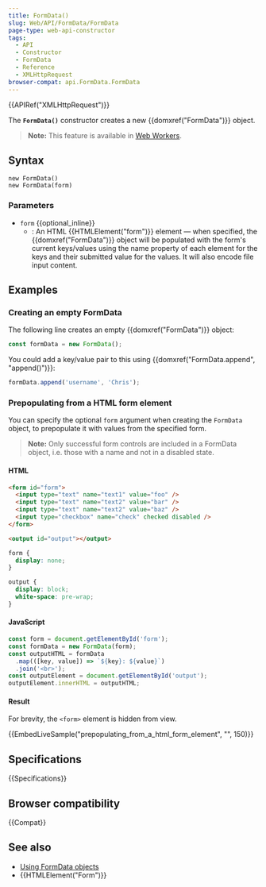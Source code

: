 ```yaml
---
title: FormData()
slug: Web/API/FormData/FormData
page-type: web-api-constructor
tags:
  - API
  - Constructor
  - FormData
  - Reference
  - XMLHttpRequest
browser-compat: api.FormData.FormData
---
```


{{APIRef("XMLHttpRequest")}}

The **`FormData()`** constructor creates a new {{domxref("FormData")}} object.

> **Note:** This feature is available in [Web Workers](/en-US/docs/Web/API/Web_Workers_API).

## Syntax

```js-nolint
new FormData()
new FormData(form)
```

### Parameters

- `form` {{optional_inline}}
  - : An HTML {{HTMLElement("form")}} element — when specified, the {{domxref("FormData")}} object will be populated with the form's current keys/values using the name property of each element for the keys and their submitted value for the values. It will also encode file input content.

## Examples

### Creating an empty FormData

The following line creates an empty {{domxref("FormData")}} object:

```js
const formData = new FormData();
```

You could add a key/value pair to this using {{domxref("FormData.append", "append()")}}:

```js
formData.append('username', 'Chris');
```

### Prepopulating from a HTML form element

You can specify the optional `form` argument when creating the `FormData` object, to prepopulate it with values from the specified form.

> **Note:** Only successful form controls are included in a FormData object, i.e. those with a name and not in a disabled state.

#### HTML

```html
<form id="form">
  <input type="text" name="text1" value="foo" />
  <input type="text" name="text2" value="bar" />
  <input type="text" name="text2" value="baz" />
  <input type="checkbox" name="check" checked disabled />
</form>

<output id="output"></output>
```

```css hidden
form {
  display: none;
}

output {
  display: block;
  white-space: pre-wrap;
}
```

#### JavaScript

```js
const form = document.getElementById('form');
const formData = new FormData(form);
const outputHTML = formData
  .map(([key, value]) => `${key}: ${value}`)
  .join('<br>');
const outputElement = document.getElementById('output');
outputElement.innerHTML = outputHTML;
```

#### Result

For brevity, the `<form>` element is hidden from view.

{{EmbedLiveSample("prepopulating_from_a_html_form_element", "", 150)}}

## Specifications

{{Specifications}}

## Browser compatibility

{{Compat}}

## See also

- [Using FormData objects](/en-US/docs/Web/API/FormData/Using_FormData_Objects)
- {{HTMLElement("Form")}}

